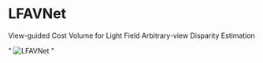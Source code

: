 # LFAVNet
View-guided Cost Volume for Light Field Arbitrary-view Disparity Estimation

"
![LFAVNet](./LFAVNet.gif)
"
